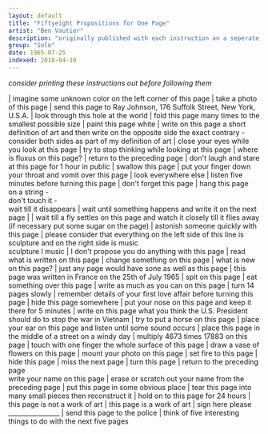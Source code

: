 ```yaml
---
layout: default
title: "Fiftyeight Propositions for One Page"
artist: "Ben Vautier"
description: "originally published with each instruction on a seperate card"
group: "Solo"
date: 1965-07-25
indexed: 2018-04-10
---
```

*consider printing these instructions out before following them*

| imagine some unknown color on the left corner of this page | take a photo of this page
| send this page to Ray Johnson, 176 Suffolk Street, New York, U.S.A. | look through this hole at the world
| fold this page many times to the smallest possible size | paint this page white
| write on this page a short definition of art and then write on the opposite side the exact contrary - consider both sides as part of my definition of art | close your eyes while you look at this page
| try to stop thinking while looking at this page | where is fluxus on this page?
| return to the preceding page | don't laugh and stare at this page for 1 hour in public
| swallow this page | put your finger down your throat and vomit over this page
| look everywhere else | listen five minutes before turning this page
| don't forget this page | hang this page <br> on a string - <br> don't touch it - <br> wait till it disappears
| wait until something happens and write it on the next page | 
| wait till a fly settles on this page and watch it closely till it flies away (if necessary put some sugar on the page) | astonish someone quickly with this page
| please consider that everything on the left side of this line is sculpture and on the right side is music <br> sculpture l music | I don't propose you do anything with this page
| read what is written on this page | change something on this page
| what is new on this page? | just any page would have sone as well as this page
| this page was written in France on the 25th of July 1965 | spit on this page
| eat something over this page | write as much as you can on this page
| turn 14 pages slowly | remember details of your first love affair before turning this page
| hide this page somewhere | put your nose on this page and keep it there for 5 minutes
| write on this page what you think the U.S. President should do to stop the war in Vietnam | try to put a horse on this page
| place your ear on this page and listen until some sound occurs | place this page in the middle of a street on a windy day
| multiply 4673 times 17883 on this page | touch with one finger the whole surface of this page
| draw a vase of flowers on this page | mount your photo on this page
| set fire to this page | hide this page
| miss the next page | turn this page
| return to the preceding page <br> write your name on this page | erase or scratch out your name from the preceding page
| put this page in some obvious place | tear this page into many small pieces then reconstruct it
| hold on to this page for 24 hours | this page is not a work of art
| this page is a work of art | sign here please ________________
| send this page to the police | think of five interesting things to do with the next five pages
